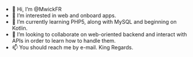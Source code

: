 - 👋 Hi, I’m @MwickFR
- 👀 I’m interested in web and onboard apps.
- 🌱 I’m currently learning PHP5, along with MySQL and beginning on Kotlin.
- 💞️ I’m looking to collaborate on web-oriented backend and interact with APIs in order to learn how to handle them.
- 📫 You should reach me by e-mail.
King Regards.

<!---
MwickFR/MwickFR is a ✨ special ✨ repository because its `README.md` (this file) appears on your GitHub profile.
You can click the Preview link to take a look at your changes.
--->
